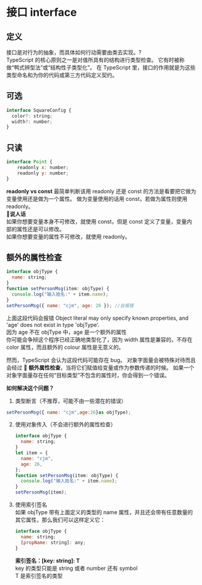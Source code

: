 # 接口 interface

## 定义

接口是对行为的抽象，而具体如何行动需要由类去实现。?  
TypeScript 的核心原则之一是对值所具有的结构进行类型检查。 它有时被称做“鸭式辨型法”或“结构性子类型化”。 在 TypeScript 里，接口的作用就是为这些类型命名和为你的代码或第三方代码定义契约。

## 可选

```js
interface SquareConfig {
  color?: string;
  width?: number;
}
```

## 只读

```js
interface Point {
    readonly x: number;
    readonly y: number;
}
```

**readonly vs const**
最简单判断该用 readonly 还是 const 的方法是看要把它做为变量使用还是做为一个属性。 做为变量使用的话用 const，若做为属性则使用 readonly。  
🔴**说人话**  
如果你想要变量本身不可修改，就使用 const，但是 const 定义了变量，变量内部的属性还是可以修改。  
如果你想要变量的属性不可修改，就使用 readonly。

## 额外的属性检查

```js
interface objType {
  name: string;
}
function setPersonMsg(item: objType) {
  console.log("输入姓名:" + item.name);
}
setPersonMsg({ name: "cjm", age: 26 }); //会报错
```

上面这段代码会报错 Object literal may only specify known properties, and 'age' does not exist in type 'objType'.  
因为 age 不在 objType 中，age 是一个额外的属性  
你可能会争辩这个程序已经正确地类型化了，因为 width 属性是兼容的，不存在 color 属性，而且额外的 colour 属性是无意义的。

然而，TypeScript 会认为这段代码可能存在 bug。 对象字面量会被特殊对待而且会经过 🔴 **额外属性检查**，当将它们赋值给变量或作为参数传递的时候。 如果一个对象字面量存在任何“目标类型”不包含的属性时，你会得到一个错误。

**如何解决这个问题？**

1. 类型断言（不推荐，可能不由一些潜在的错误）

```js
setPersonMsg({ name: "cjm",age:26}as objType);
```

2. 使用对象传入（不会进行额外的属性检查）
   ```js
   interface objType {
     name: string;
   }
   let item = {
     name: "cjm",
     age: 26,
   };
   function setPersonMsg(item: objType) {
     console.log("输入姓名:" + item.name);
   }
   setPersonMsg(item);
   ```
3. 使用索引签名  
    如果 objType 带有上面定义的类型的 name 属性，并且还会带有任意数量的其它属性，那么我们可以这样定义它：
   ```js
   interface objType {
     name: string;
     [propName: string]: any;
   }
   ```
   **索引签名：[key: string]: T**  
   key 的类型只能是 string 或者 number 还有 symbol  
   T 是索引签名的类型
